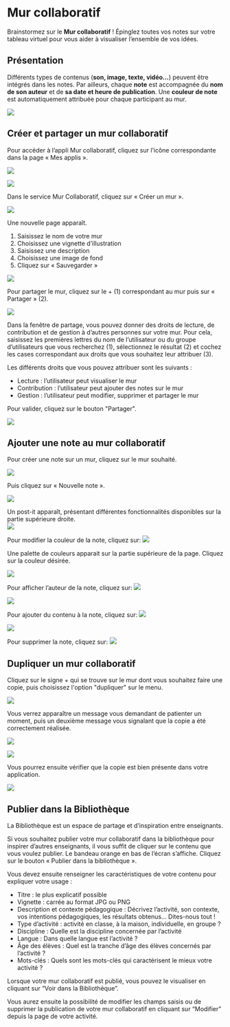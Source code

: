 # Mur collaboratif

Brainstormez sur le **Mur collaboratif** ! Épinglez toutes vos notes sur votre tableau virtuel pour vous aider à visualiser l’ensemble de vos idées.

## Présentation

Différents types de contenus \(**son, image, texte, vidéo…**\) peuvent être intégrés dans les notes. Par ailleurs, chaque **note** est accompagnée du **nom de son auteur** et de **sa date et heure de publication**. Une **couleur de note** est automatiquement attribuée pour chaque participant au mur.

![](.gitbook/assets/m112-1-1%20%281%29%20%281%29.png)

## Créer et partager un mur collaboratif

Pour accéder à l’appli Mur collaboratif, cliquez sur l’icône correspondante dans la page « Mes applis ».

![](.gitbook/assets/mur-1-2-1-1%20%282%29.png)

![](.gitbook/assets/m11-1-1-5%20%282%29.png)

Dans le service Mur Collaboratif, cliquez sur « Créer un mur ».

![](.gitbook/assets/c11-2-1-1%20%281%29%20%281%29.png)

Une nouvelle page apparaît.

1. Saisissez le nom de votre mur
2. Choisissez une vignette d’illustration
3. Saisissez une description
4. Choisissez une image de fond
5. Cliquez sur « Sauvegarder »

![](.gitbook/assets/mur-2-1024x474-2-1%20%282%29.png)

Pour partager le mur, cliquez sur le + \(1\) correspondant au mur puis sur « Partager » \(2\).

![](.gitbook/assets/mur-3-1024x501-1-1-1%20%281%29%20%281%29.png)

Dans la fenêtre de partage, vous pouvez donner des droits de lecture, de contribution et de gestion à d’autres personnes sur votre mur. Pour cela, saisissez les premières lettres du nom de l’utilisateur ou du groupe d’utilisateurs que vous recherchez \(1\), sélectionnez le résultat \(2\) et cochez les cases correspondant aux droits que vous souhaitez leur attribuer \(3\).

Les différents droits que vous pouvez attribuer sont les suivants :

* Lecture : l’utilisateur peut visualiser le mur
* Contribution : l’utilisateur peut ajouter des notes sur le mur
* Gestion : l’utilisateur peut modifier, supprimer et partager le mur

Pour valider, cliquez sur le bouton "Partager".

![](.gitbook/assets/mur-collaboratif-2%20%282%29.png)

## Ajouter une note au mur collaboratif

Pour créer une note sur un mur, cliquez sur le mur souhaité.

![](.gitbook/assets/mur-4-1024x229-1%20%281%29%20%281%29.png)

Puis cliquez sur « Nouvelle note ».

![](.gitbook/assets/c4-1-2%20%281%29%20%281%29.png)

Un post-it apparaît, présentant différentes fonctionnalités disponibles sur la partie supérieure droite.  
![](.gitbook/assets/m9-1-2%20%281%29%20%281%29.png)

Pour modifier la couleur de la note, cliquez sur: ![](.gitbook/assets/m10-1-1%20%282%29.png)

Une palette de couleurs apparait sur la partie supérieure de la page. Cliquez sur la couleur désirée.

![](.gitbook/assets/m111-1-3%20%282%29.png)

Pour afficher l’auteur de la note, cliquez sur: ![](.gitbook/assets/m12-1-5%20%282%29.png)

![](.gitbook/assets/m13-1-2-1%20%281%29%20%281%29.png)

Pour ajouter du contenu à la note, cliquez sur: ![](.gitbook/assets/m14-1-2-1%20%281%29%20%281%29.png)

![](.gitbook/assets/editeur-texte_mur_collabora-1024x288-3%20%281%29%20%281%29.png)

Pour supprimer la note, cliquez sur: ![](.gitbook/assets/m16-4-1%20%282%29.png)

## Dupliquer un mur collaboratif

Cliquez sur le signe + qui se trouve sur le mur dont vous souhaitez faire une copie, puis choisissez l'option "dupliquer" sur le menu.

![](.gitbook/assets/image%20%281%29.png)

Vous verrez apparaître un message vous demandant de patienter un moment, puis un deuxième message vous signalant que la copie a été correctement réalisée.

![](.gitbook/assets/image%20%2813%29.png)

![](.gitbook/assets/image%20%288%29.png)

Vous pourrez ensuite vérifier que la copie est bien présente dans votre application.

![](.gitbook/assets/image%20%2815%29.png)





## **Publier dans la Bibliothèque**

La Bibliothèque est un espace de partage et d’inspiration entre enseignants.

Si vous souhaitez publier votre mur collaboratif dans la bibliothèque pour inspirer d’autres enseignants, il vous suffit de cliquer sur le contenu que vous voulez publier. Le bandeau orange en bas de l’écran s’affiche. Cliquez sur le bouton « Publier dans la bibliothèque ».

Vous devez ensuite renseigner les caractéristiques de votre contenu pour expliquer votre usage :

*  Titre : le plus explicatif possible
*  Vignette : carrée au format JPG ou PNG
* Description et contexte pédagogique : Décrivez l’activité, son contexte, vos intentions pédagogiques, les résultats obtenus… Dites-nous tout ! 
* Type d’activité : activité en classe, à la maison, individuelle, en groupe ? 
* Discipline : Quelle est la discipline concernée par l’activité
* Langue : Dans quelle langue est l’activité ? 
* Âge des élèves : Quel est la tranche d’âge des élèves concernés par l’activité ? 
* Mots-clés : Quels sont les mots-clés qui caractérisent le mieux votre activité ?

Lorsque votre mur collaboratif est publié, vous pouvez le visualiser en cliquant sur “Voir dans la Bibliothèque”.

Vous aurez ensuite la possibilité de modifier les champs saisis ou de supprimer la publication de votre mur collaboratif en cliquant sur “Modifier” depuis la page de votre activité.   


